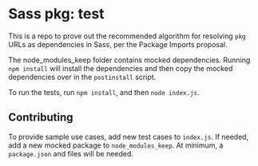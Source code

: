# Sass pkg: test

This is a repo to prove out the recommended algorithm for resolving `pkg` URLs
as dependencies in Sass, per the Package Imports proposal.

The node_modules_keep folder contains mocked dependencies. Running `npm install`
will install the dependencies and then copy the mocked dependencies over in the
`postinstall` script.

To run the tests, run `npm install`, and then `node index.js`.

## Contributing

To provide sample use cases, add new test cases to `index.js`. If needed, add a
new mocked package to `node_modules_keep`. At minimum, a `package.json` and
files will be needed.
